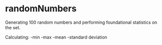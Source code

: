 # randomNumbers
Generating 100 random numbers and performing foundational statistics on the set.

Calculating:
-min
-max
-mean
-standard deviation
